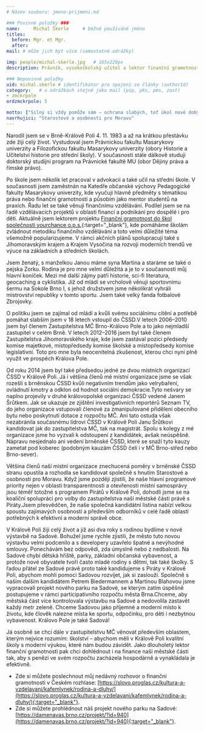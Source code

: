 ```yaml
---
# Název souboru: jmeno-prijmeni.md

### Povinné položky ###
name:     Michal Škerle  	# běžně používáné jméno
titles:
  before: Mgr. et Mgr. 
  after:
mail: # může jich být více (samostatné odrážky)

img: people/michal-skerle.jpg   # 165x220px
description: Právník, vysokoškolský učitel a lektor finanční gramotnosti 	# kratký popis, max 160 znaků

### Nepovinné položky
uid: michal.skerle # identifikátor pro spojení se články (authorId)
category: 	# v odrážkách stejně jako mail (psp, pks, pms, zast)
- zmckrpole
ordzmckrpole: 5

motto: ["Silný si vždy pomůže sám – ochrana slabých, toť úkol nové doby.", "T. G. Masaryk"]
navrhujici: "Starostové a osobnosti pro Moravu"
---
```


Narodil jsem se v Brně-Králově Poli 4. 11. 1983 a až na krátkou přestávku zde žiji celý život. Vystudoval jsem Právnickou fakultu Masarykovy univerzity a Filozofickou fakultu Masarykovy univerzity (obory Historie a Učitelství historie pro střední školy). V současnosti stále dálkově studuji doktorský studijní program na Právnické fakultě MU (obor Dějiny práva a římské právo).

Po škole jsem několik let pracoval v advokacii a také učil na střední škole. V současnosti jsem zaměstnán na Katedře občanské výchovy Pedagogické fakulty Masarykovy univerzity, kde vyučuji hlavně předměty s tématikou práva nebo finanční gramotnosti a působím jako mentor studentů na praxích. Řadu let se také věnuji finančnímu vzdělávání. Podílel jsem se na řadě vzdělávacích projektů v oblasti financí a podnikání pro dospělé i pro děti. Aktuálně jsem lektorem projektu [Finanční gramotnost do škol společnosti yourchance o.p.s.](http://www.fgdoskol.cz){:target="_blank"}, kde pomáháme školám zvládnout metodiku finančního vzdělávání a toto velmi důležité téma všemožně popularizujeme. V rámci akčních plánů spolupracuji také s Jihomoravským krajem a Krajem Vysočina na rozvoji moderních trendů ve výuce na základních a středních školách.

Jsem ženatý, s manželkou Janou máme syna Martina a staráme se také o pejska Zorku. Rodina je pro mne velmi důležitá a je to v současnosti můj hlavní koníček. Mezi mé další zájmy patří historie, sci-fi literatura, geocaching a cyklistika. Již od mládí se vrcholově věnuji sportovnímu šermu na Sokole Brno I, s jehož družstvem jsme několikrát vyhráli mistrovství republiky v tomto sportu. Jsem také velký fanda fotbalové Zbrojovky.

O politiku jsem se zajímal od mládí a kvůli svému sociálnímu cítění a potřebě pomáhat slabším jsem v 18 letech vstoupil do ČSSD.V letech 2006–2010 jsem byl členem Zastupitelstva MČ Brno-Královo Pole a to jako nejmladší zastupitel v celém Brně. V letech 2012–2016 jsem byl také členem Zastupitelstva Jihomoravského kraje, kde jsem zastával pozici předsedy komise majetkové, místopředsedy komise školské a místopředsedy komise legislativní. Toto pro mne byla neocenitelná zkušenost, kterou chci nyní plně využít ve prospěch Králova Pole.

Od roku 2014 jsem byl také předsedou jedné ze dvou místních organizací ČSSD v Králově Poli. Já i většina členů mé místní organizace jsme se však rozešli s brněnskou ČSSD kvůli negativním trendům jako velrybaření, ovládnutí kmotry a odklon od hodnot sociální demokracie.Tyto nešvary se naplno projevily v druhé královopolské organizaci ČSSD vedené Janem Šrůtkem. Jak se ukazuje ze zjištění investigativních reportérů Seznam TV, do jeho organizace vstupovali členové za zmanipulované přidělení obecního bytu nebo poskytnutí dotace z rozpočtu MČ. Ani tato ostuda však nezabránila současnému lídrovi ČSSD v Králově Poli Janu Šrůtkovi kandidovat jak do zastupitelstva MČ, tak na magistrát. Spolu s kolegy z mé organizace jsme ho vyzvali k odstoupení z kandidátek, avšak neúspěšně. Nápravu nesjednalo ani vedení brněnské ČSSD, které se snaží tyto kauzy zametat pod koberec (podobným kauzám ČSSD čelí i v MČ Brno-střed nebo Brno-sever).

Většina členů naší místní organizace znechucená poměry v brněnské ČSSD stranu opustila a rozhodla se kandidovat společně s hnutím Starostové a osobnosti pro Moravu. Když jsme později zjistili, že naše hlavní programové priority nejen v oblasti transparentnosti a otevřenosti místní samosprávy jsou téměř totožné s programem Pirátů v Králově Poli, dohodli jsme se na koaliční spolupráci pro volby do zastupitelstva naší městské části právě s Piráty.Jsem přesvědčen, že naše společná kandidátní listina nabízí velkou spoustu zajímavých osobností a především odborníků v celé řadě oblastí potřebných k efektivní a moderní správě obce.

V Králově Poli žiji celý život a již asi dva roky s rodinou bydlíme v nové výstavbě na Sadové. Bohužel jsme rychle zjistili, že město tuto novou výstavbu velmi podcenilo a s developery uzavřelo špatné a nevýhodné smlouvy. Ponechávám bez odpovědi, zda úmyslně nebo z nedbalosti. Na Sadové chybí dětská hřiště, parky, základní občanská vybavenost, a protože nové obyvatele tvoří často mladé rodiny s dětmi, tak také školky. S řadou přátel ze Sadové právě proto také kandidujeme s Piráty v Králově Poli, abychom mohli pomoci Sadovou rozvíjet, jak si zaslouží. Společně s naším dalším kandidátem Petrem Biedermannem a Martinou Blahovou jsme vypracovali projekt nového parku na Sadové, se kterým zatím úspěšně postupujeme v rámci participativního rozpočtu města Brna.Chceme, aby městská část více kontrolovala výstavbu na Sadové a nedovolila zastavět každý metr zeleně. Chceme Sadovou jako příjemné a moderní místo k životu, kde člověk nalezne místa ke sportu, odpočinku, pro děti i nezbytnou vybavenost. Královo Pole je také Sadová!

Já osobně se chci dále v zastupitelstvu MČ věnovat především oblastem, kterým nejvíce rozumím: školství – abychom měli v Králově Poli kvalitní školy s moderní výukou, které nám budou závidět. Jako dlouholetý lektor finanční gramotnosti pak chci dohlédnout i na finance naší městské části tak, aby s penězi ve svém rozpočtu zacházela hospodárně a vynakládala je efektivně.

* Zde si můžete poslechnout můj nedávný rozhovor o finanční gramotnosti v Českém rozhlase:
[https://slovo.proglas.cz/kultura-a-vzdelavani/kafemlynek/rodina-a-dluhy/](https://slovo.proglas.cz/kultura-a-vzdelavani/kafemlynek/rodina-a-dluhy/){:target="_blank"}.
* Zde si můžete prohlédnout náš projekt nového parku na Sadové:
[https://damenavas.brno.cz/projekt/?id=940](https://damenavas.brno.cz/projekt/?id=940){:target="_blank"}.
